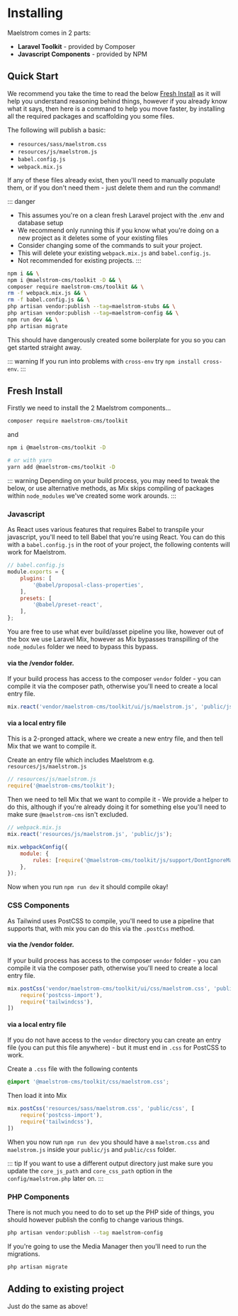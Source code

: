 # Installing

Maelstrom comes in 2 parts:

- **Laravel Toolkit** - provided by Composer
- **Javascript Components** - provided by NPM

## Quick Start
We recommend you take the time to read the below [Fresh Install](#fresh-install) as it will help you understand reasoning behind things, however if you already know what it says, then here is a command to help you move faster, by installing all the required packages and scaffolding you some files.

The following will publish a basic:

- `resources/sass/maelstrom.css`
- `resources/js/maelstrom.js`
- `babel.config.js`
- `webpack.mix.js`

If any of these files already exist, then you'll need to manually populate them, or if you don't need them - just delete them and run the command!

::: danger
- This assumes you're on a clean fresh Laravel project with the .env and database setup
- We recommend only running this if you know what you're doing on a new project as it deletes some of your existing files
- Consider changing some of the commands to suit your project.
- This will delete your existing `webpack.mix.js` and `babel.config.js`.
- Not recommended for existing projects.
:::

```sh
npm i && \
npm i @maelstrom-cms/toolkit -D && \
composer require maelstrom-cms/toolkit && \
rm -f webpack.mix.js && \
rm -f babel.config.js && \
php artisan vendor:publish --tag=maelstrom-stubs && \
php artisan vendor:publish --tag=maelstrom-config && \
npm run dev && \
php artisan migrate
```

This should have dangerously created some boilerplate for you so you can get started straight away.

::: warning
If you run into problems with `cross-env` try `npm install cross-env`.
:::

## Fresh Install

Firstly we need to install the 2 Maelstrom components...

```sh
composer require maelstrom-cms/toolkit
```

and

```sh
npm i @maelstrom-cms/toolkit -D

# or with yarn
yarn add @maelstrom-cms/toolkit -D
```

::: warning
Depending on your build process, you may need to tweak the below, or use alternative methods, as Mix skips compiling of packages within `node_modules` we've created some work arounds.
:::

### Javascript

As React uses various features that requires Babel to transpile your javascript, you'll need to tell Babel that you're using React. You can do this with a `babel.config.js` in the root of your project, the following contents will work for Maelstrom.

```js
// babel.config.js
module.exports = {
    plugins: [
        '@babel/proposal-class-properties',
    ],
    presets: [
        '@babel/preset-react',
    ],
};
```

You are free to use what ever build/asset pipeline you like, however out of the box we use Laravel Mix, however as Mix bypasses transpilling of the `node_modules` folder we need to bypass this bypass.

#### via the /vendor folder.

If your build process has access to the composer `vendor` folder - you can compile it via the composer path, otherwise you'll need to create a local entry file.

```js
mix.react('vendor/maelstrom-cms/toolkit/ui/js/maelstrom.js', 'public/js')
```

#### via a local entry file

This is a 2-pronged attack, where we create a new entry file, and then tell Mix that we want to compile it.

Create an entry file which includes Maelstrom e.g. `resources/js/maelstrom.js`

```js
// resources/js/maelstrom.js
require('@maelstrom-cms/toolkit');
```

Then we need to tell Mix that we want to compile it - We provide a helper to do this, although if you're already doing it for something else you'll need to make sure `@maelstrom-cms` isn't excluded.

```js
// webpack.mix.js
mix.react('resources/js/maelstrom.js', 'public/js');

mix.webpackConfig({
    module: {
        rules: [require('@maelstrom-cms/toolkit/js/support/DontIgnoreMaelstrom')()],
    },
});
```

Now when you run `npm run dev` it should compile okay!

### CSS Components

As Tailwind uses PostCSS to compile, you'll need to use a pipeline that supports that, with mix you can do this via the `.postCss` method.

#### via the /vendor folder.

If your build process has access to the composer `vendor` folder - you can compile it via the composer path, otherwise you'll need to create a local entry file.

```js
mix.postCss('vendor/maelstrom-cms/toolkit/ui/css/maelstrom.css', 'public/css', [
    require('postcss-import'),
    require('tailwindcss'),
])
```

#### via a local entry file

If you do not have access to the `vendor` directory you can create an entry file (you can put this file anywhere) - but it must end in `.css` for PostCSS to work.

Create a `.css` file with the following contents

```css
@import '@maelstrom-cms/toolkit/css/maelstrom.css';
```

Then load it into Mix

```js
mix.postCss('resources/sass/maelstrom.css', 'public/css', [
    require('postcss-import'),
    require('tailwindcss'),
])
```

When you now run `npm run dev` you should have a `maelstrom.css` and `maelstrom.js` inside your `public/js` and `public/css` folder.

::: tip
If you want to use a different output directory just make sure you update the `core_js_path` and `core_css_path` option in the `config/maelstrom.php` later on.
::: 

### PHP Components

There is not much you need to do to set up the PHP side of things, you should however publish the config to change various things.

```sh
php artisan vendor:publish --tag maelstrom-config
```

If you're going to use the Media Manager then you'll need to run the migrations.

```sh
php artisan migrate
```

## Adding to existing project

Just do the same as above!
